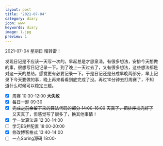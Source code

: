 ```yaml
---
layout: post
title: "2021-07-04"
category: diary
icon: www
keywords: diary
image: 1.jpg
preview: 1
---
```

2021-07-04 星期日 晴转雷！

发现日记是不应该一天写一次的。早起总是才思泉涌，有很多想法，安排今天想做的事，很想写日记记录一下。到了晚上一天过去了，又有很多想法，这些想法都是对这一天的总结，感觉更有必要记录一下。于是日记还是分成早晚两部分，早上记录下今天要做的事，晚上再来看看到底完成了没。再过10分钟去打周赛了，不知道什么时候可以稳定三题。
- [x] 周赛 10:30-12:00 **大失败**
- [x] 每日一题 09:30
- [x] <del>完成之前余留下来的算法代码的部分 14:00-16:00</del>  <del>天真了，把排序搞完好了</del> 又天真了，但感觉写了很多了，换其他事情！
- [x] 学一堂算法课 12:30-14:00
- [ ] 学习ES并配置 18:00-20:00 
- [x] 修改博客格式 13:40-14:00
- [ ] 一点Spring源码 18:00-